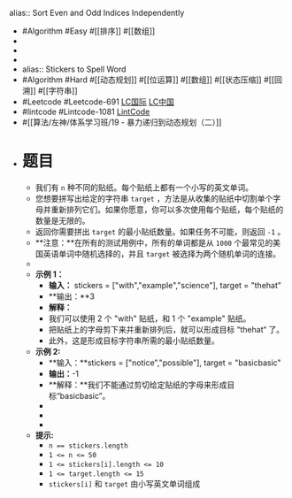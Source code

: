 alias:: Sort Even and Odd Indices Independently

- #Algorithm #Easy #[[排序]] #[[数组]]
-
-
-
- alias:: Stickers to Spell Word
- #Algorithm #Hard #[[动态规划]] #[[位运算]] #[[数组]] #[[状态压缩]] #[[回溯]] #[[字符串]]
- #Leetcode #Leetcode-691 [LC国际](https://leetcode.com/problems/stickers-to-spell-word/) [LC中国](https://leetcode-cn.com/problems/stickers-to-spell-word/)
- #lintcode #Lintcode-1081 [LintCode](https://www.lintcode.com/problem/1081/)
- #[[算法/左神/体系学习班/19 - 暴力递归到动态规划（二）]]
- # 题目
	- 我们有 `n` 种不同的贴纸。每个贴纸上都有一个小写的英文单词。
	- 您想要拼写出给定的字符串 `target` ，方法是从收集的贴纸中切割单个字母并重新排列它们。如果你愿意，你可以多次使用每个贴纸，每个贴纸的数量是无限的。
	- 返回你需要拼出 `target` 的最小贴纸数量。如果任务不可能，则返回 `-1` 。
	- **注意：**在所有的测试用例中，所有的单词都是从 `1000` 个最常见的美国英语单词中随机选择的，并且 `target` 被选择为两个随机单词的连接。
	-
	- **示例 1：**
		- **输入：** stickers = ["with","example","science"], target = "thehat"
		- **输出：**3
		- **解释：**
		- 我们可以使用 2 个 "with" 贴纸，和 1 个 "example" 贴纸。
		- 把贴纸上的字母剪下来并重新排列后，就可以形成目标 “thehat“ 了。
		- 此外，这是形成目标字符串所需的最小贴纸数量。
	- **示例 2:**
		- **输入：**stickers = ["notice","possible"], target = "basicbasic"
		- **输出：**-1
		- **解释：**我们不能通过剪切给定贴纸的字母来形成目标“basicbasic”。
		-
		-
		-
	- **提示:**
		- `n == stickers.length`
		- `1 <= n <= 50`
		- `1 <= stickers[i].length <= 10`
		- `1 <= target.length <= 15`
		- `stickers[i]` 和 `target` 由小写英文单词组成